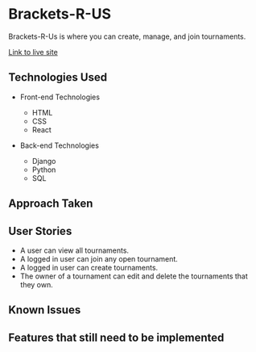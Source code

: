 # Brackets-R-US
Brackets-R-Us is where you can create, manage, and join tournaments.

[Link to live site](https://git.heroku.com/brackets-r-us.git)

## Technologies Used
- Front-end Technologies
  * HTML
  * CSS
  * React

- Back-end Technologies
  * Django
  * Python
  * SQL

## Approach Taken

## User Stories
* A user can view all tournaments.
* A logged in user can join any open tournament.
* A logged in user can create tournaments.
* The owner of a tournament can edit and delete the tournaments that they own.

## Known Issues

## Features that still need to be implemented
